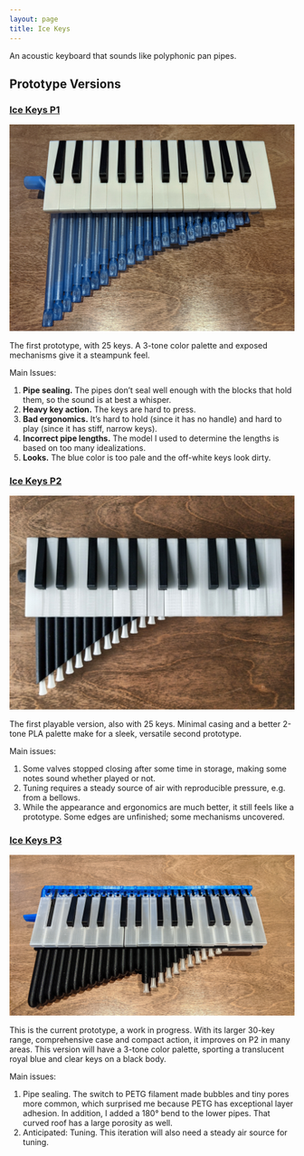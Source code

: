 ```yaml
---
layout: page
title: Ice Keys
---
```


An acoustic keyboard that sounds like polyphonic pan pipes.

## Prototype Versions

### [Ice Keys P1](p1.md)

![Ice Keys P1](p1/images/p1.jpg)

The first prototype, with 25 keys. A 3-tone color palette and exposed mechanisms give it a steampunk feel.

Main Issues:

1. **Pipe sealing.** The pipes don’t seal well enough with the blocks that hold them, so the sound is at best a whisper.
2. **Heavy key action.** The keys are hard to press.
3. **Bad ergonomics.** It’s hard to hold (since it has no handle) and hard to play (since it has stiff, narrow keys).
4. **Incorrect pipe lengths.** The model I used to determine the lengths is based on too many idealizations.
5. **Looks.** The blue color is too pale and the off-white keys look dirty.

### [Ice Keys P2](p2.md)

![Ice Keys P2](p2/images/p2.jpg)

The first playable version, also with 25 keys. Minimal casing and a better 2-tone PLA palette make for a sleek, versatile second prototype.

Main issues:

1. Some valves stopped closing after some time in storage, making some notes sound whether played or not.
2. Tuning requires a steady source of air with reproducible pressure, e.g. from a bellows.
3. While the appearance and ergonomics are much better, it still feels like a prototype. Some edges are unfinished; some mechanisms uncovered.

### [Ice Keys P3](p3.md)

![Ice Keys P3](p3/images/p3.jpg)

This is the current prototype, a work in progress. With its larger 30-key range, comprehensive case and compact action, it improves on P2 in many areas. This version will have a 3-tone color palette, sporting a translucent royal blue and clear keys on a black body.

Main issues:

1. Pipe sealing. The switch to PETG filament made bubbles and tiny pores more common, which surprised me because PETG has exceptional layer adhesion. In addition, I added a 180° bend to the lower pipes. That curved roof has a large porosity as well.
2. Anticipated: Tuning. This iteration will also need a steady air source for tuning.
